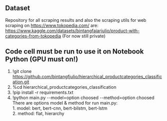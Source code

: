 ## Dataset
Repository for all scraping results and also the scraping utils for web scraping on https://www.tokopedia.com/ are:<br />https://www.kaggle.com/datasets/bintangfajarjulio/product-with-categories-from-tokopedia (For now still private)
## Code cell must be run to use it on Notebook Python (GPU must on!)
1. !git clone https://github.com/bintangfjulio/hierarchical_productcategories_classification.git
2. %cd hierarchical_productcategories_classification
3. !pip install -r requirements.txt
4. !python main.py --model=option choosed --method=option choosed
</br>There are options model & method for run main.py:</br>1. model: bert, bert-cnn, bert-bilstm, bert-lstm</br>2. method: flat, hierarchy
